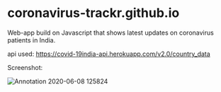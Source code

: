 # coronavirus-trackr.github.io
Web-app build on Javascript that shows latest updates on coronavirus patients in India.

api used: https://covid-19india-api.herokuapp.com/v2.0/country_data

Screenshot:

![Annotation 2020-06-08 125824](https://user-images.githubusercontent.com/25239178/84004073-a4938880-a988-11ea-9687-92d5e73022ba.png)


